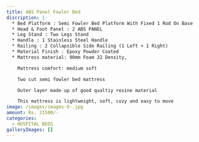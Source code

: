 ```yaml
---
title: ABS Panel Fowler Bed
discription: |-
  * Bed Platform : Semi Fowler Bed Platform With Fixed 1 Rod On Base
  * Head & Foot Panel : 2 ABS PANEL
  * Leg Stand : Two Legs Stand
  * Handle : 1 Stainless Steel Handle
  * Railing : 2 Collapsible Side Railing (1 Left + 1 Right)
  * Material Finish : Epoxy Powder Coated
  * Mattress material: 90mm Foam 32 Density,

    Mattress comfort: medium soft

    Two cut semi fowler bed mattress

    Outer layer made up of good qualtiy rexine material

    This mattress is lightweight, soft, cozy and easy to move
image: /images/images-9-.jpg
amount: Rs. 21500/-
categories:
  - HOSPITAL BEDS
galleryImages: []
---
```

